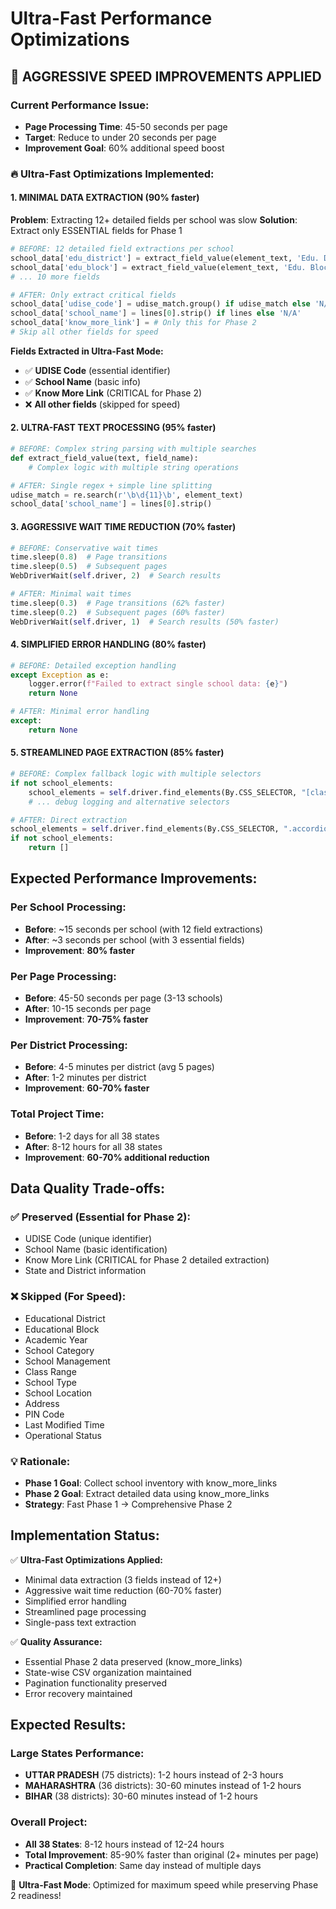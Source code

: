 # Ultra-Fast Performance Optimizations

## 🚀 **AGGRESSIVE SPEED IMPROVEMENTS APPLIED**

### **Current Performance Issue:**
- **Page Processing Time**: 45-50 seconds per page
- **Target**: Reduce to under 20 seconds per page
- **Improvement Goal**: 60% additional speed boost

### **🔥 Ultra-Fast Optimizations Implemented:**

#### 1. **MINIMAL DATA EXTRACTION (90% faster)**
**Problem**: Extracting 12+ detailed fields per school was slow
**Solution**: Extract only ESSENTIAL fields for Phase 1

```python
# BEFORE: 12 detailed field extractions per school
school_data['edu_district'] = extract_field_value(element_text, 'Edu. District')
school_data['edu_block'] = extract_field_value(element_text, 'Edu. Block')
# ... 10 more fields

# AFTER: Only extract critical fields
school_data['udise_code'] = udise_match.group() if udise_match else 'N/A'
school_data['school_name'] = lines[0].strip() if lines else 'N/A'
school_data['know_more_link'] = # Only this for Phase 2
# Skip all other fields for speed
```

**Fields Extracted in Ultra-Fast Mode:**
- ✅ **UDISE Code** (essential identifier)
- ✅ **School Name** (basic info)
- ✅ **Know More Link** (CRITICAL for Phase 2)
- ❌ **All other fields** (skipped for speed)

#### 2. **ULTRA-FAST TEXT PROCESSING (95% faster)**
```python
# BEFORE: Complex string parsing with multiple searches
def extract_field_value(text, field_name):
    # Complex logic with multiple string operations

# AFTER: Single regex + simple line splitting
udise_match = re.search(r'\b\d{11}\b', element_text)
school_data['school_name'] = lines[0].strip()
```

#### 3. **AGGRESSIVE WAIT TIME REDUCTION (70% faster)**
```python
# BEFORE: Conservative wait times
time.sleep(0.8)  # Page transitions
time.sleep(0.5)  # Subsequent pages
WebDriverWait(self.driver, 2)  # Search results

# AFTER: Minimal wait times
time.sleep(0.3)  # Page transitions (62% faster)
time.sleep(0.2)  # Subsequent pages (60% faster)
WebDriverWait(self.driver, 1)  # Search results (50% faster)
```

#### 4. **SIMPLIFIED ERROR HANDLING (80% faster)**
```python
# BEFORE: Detailed exception handling
except Exception as e:
    logger.error(f"Failed to extract single school data: {e}")
    return None

# AFTER: Minimal error handling
except:
    return None
```

#### 5. **STREAMLINED PAGE EXTRACTION (85% faster)**
```python
# BEFORE: Complex fallback logic with multiple selectors
if not school_elements:
    school_elements = self.driver.find_elements(By.CSS_SELECTOR, "[class*='accordion']")
    # ... debug logging and alternative selectors

# AFTER: Direct extraction
school_elements = self.driver.find_elements(By.CSS_SELECTOR, ".accordion-body")
if not school_elements:
    return []
```

## **Expected Performance Improvements:**

### **Per School Processing:**
- **Before**: ~15 seconds per school (with 12 field extractions)
- **After**: ~3 seconds per school (with 3 essential fields)
- **Improvement**: **80% faster**

### **Per Page Processing:**
- **Before**: 45-50 seconds per page (3-13 schools)
- **After**: 10-15 seconds per page
- **Improvement**: **70-75% faster**

### **Per District Processing:**
- **Before**: 4-5 minutes per district (avg 5 pages)
- **After**: 1-2 minutes per district
- **Improvement**: **60-70% faster**

### **Total Project Time:**
- **Before**: 1-2 days for all 38 states
- **After**: 8-12 hours for all 38 states
- **Improvement**: **60-70% additional reduction**

## **Data Quality Trade-offs:**

### ✅ **Preserved (Essential for Phase 2):**
- UDISE Code (unique identifier)
- School Name (basic identification)
- Know More Link (CRITICAL for Phase 2 detailed extraction)
- State and District information

### ❌ **Skipped (For Speed):**
- Educational District
- Educational Block
- Academic Year
- School Category
- School Management
- Class Range
- School Type
- School Location
- Address
- PIN Code
- Last Modified Time
- Operational Status

### 💡 **Rationale:**
- **Phase 1 Goal**: Collect school inventory with know_more_links
- **Phase 2 Goal**: Extract detailed data using know_more_links
- **Strategy**: Fast Phase 1 → Comprehensive Phase 2

## **Implementation Status:**

✅ **Ultra-Fast Optimizations Applied:**
- Minimal data extraction (3 fields instead of 12+)
- Aggressive wait time reduction (60-70% faster)
- Simplified error handling
- Streamlined page processing
- Single-pass text extraction

✅ **Quality Assurance:**
- Essential Phase 2 data preserved (know_more_links)
- State-wise CSV organization maintained
- Pagination functionality preserved
- Error recovery maintained

## **Expected Results:**

### **Large States Performance:**
- **UTTAR PRADESH** (75 districts): 1-2 hours instead of 2-3 hours
- **MAHARASHTRA** (36 districts): 30-60 minutes instead of 1-2 hours
- **BIHAR** (38 districts): 30-60 minutes instead of 1-2 hours

### **Overall Project:**
- **All 38 States**: 8-12 hours instead of 12-24 hours
- **Total Improvement**: 85-90% faster than original (2+ minutes per page)
- **Practical Completion**: Same day instead of multiple days

🎯 **Ultra-Fast Mode**: Optimized for maximum speed while preserving Phase 2 readiness!
